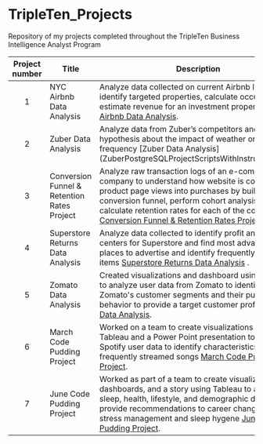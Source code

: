 # TripleTen_Projects
Repository of my projects completed throughout the TripleTen Business Intelligence Analyst Program


| Project number | Title | Description |
| :-----------: | ----------- |----------- |
| 1 | NYC Airbnb Data Analysis | Analyze data collected on current Airbnb listings to identify targeted properties, calculate occupancy & estimate revenue for an investment property [NYC Airbnb Data Analysis](NYC_Airbnb_Project_Files/NYCAirbnbProjectREADME.md).|
| 2 | Zuber Data Analysis | Analyze data from Zuber’s competitors and test a hypothesis about the impact of weather on ride frequency [Zuber Data Analysis] (ZuberPostgreSQLProjectScriptsWithInstructions.txt).|
| 3 | Conversion Funnel & Retention Rates Project | Analyze raw transaction logs of an e-commerce company to understand how website is converting product page views into purchases by building a conversion funnel, perform cohort analysis and calculate retention rates for each of the cohorts [Conversion Funnel & Retention Rates Project](Conversion_Funnel_Retention_Rates_Project_Files/ConversionFunnelRetentionRateProjectREADME.md).|
| 4 | Superstore Returns Data Analysis | Analyze data collected to identify profit and loss centers for Superstore and find most advantageous places to advertise and identify frequently returned items [Superstore Returns Data Analysis](Superstore_Returns_Project_Files/SuperstoreReturnsREADME.md) .|
| 5 | Zomato Data Analysis | Created visualizations and dashboard using Tableau to analyze user data from Zomato to identify Zomato's customer segments and their purchasing behavior to provide a target customer profile [Zomato Data Analysis](Zomato_Project_Files/ZomatoProjectREADME.md).|
| 6 | March Code Pudding Project | Worked on a team to create visualizations using Tableau and a Power Point presentation to analyze Spotify user data to identify characteristics of frequently streamed songs [March Code Pudding Project](March_Code_Pudding_Project_Files/MarchCodePuddingProjectREADME.md).|
| 7 | June Code Pudding Project | Worked as part of a team to create visualizations, dashboards, and a story using Tableau to analyze sleep, health, lifestyle, and demographic data to provide recommendations to career changers on stress management and sleep hygene [June Code Pudding Project](June_Code_Pudding_Project_Files/JuneCodePuddingProjectREADME.md).|
